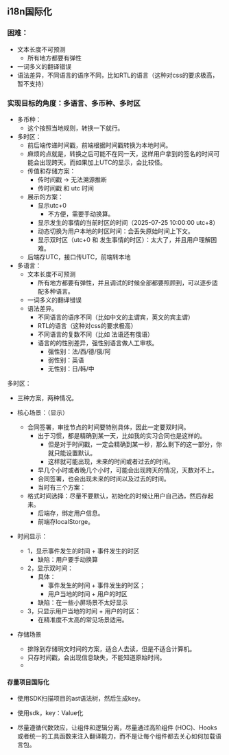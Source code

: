## i18n国际化

### 困难：
- 文本长度不可预测
    - 所有地方都要有弹性
- 一词多义的翻译错误
- 语法差异，不同语言的语序不同，比如RTL的语言（这种对css的要求极高，暂不支持）

### 实现目标的角度：多语言、多币种、多时区
- 多币种：
    - 这个按照当地规则，转换一下就行。
- 多时区：
    - 前后端传递时间戳，前端根据时间戳转换为本地时间。
    - 麻烦的点就是，转换之后可能不在同一天，这样用户拿到的签名的时间可能会出现跨天。而如果加上UTC的显示，会比较怪。
    - 传值和存储方案：
        - 传时间戳 -> 无法溯源推断
        - 传时间戳 和 utc 时间
    - 展示的方案：
        - 显示utc+0
            - 不方便，需要手动换算。
        - 显示发生的事情的当前时区的时间（2025-07-25 10:00:00 utc+8）
        - 动态切换为用户本地的时区时间：会丢失原始时间上下文。
        - 显示双时区（utc+0 和 发生事情的时区）：太大了，并且用户理解困难。
    - 后端存UTC，接口传UTC，前端转本地 
- 多语言：
    - 文本长度不可预测
        - 所有地方都要有弹性，并且调试的时候全部都要照顾到，可以逐步适配多种语言。
    - 一词多义的翻译错误
    - 语法差异。
        - 不同语言的语序不同（比如中文的主谓宾，英文的宾主谓）
        - RTL的语言（这种对css的要求极高）
        - 不同语言的复数不同（比如 法语还有俄语）
        - 语言的的性别差异，强性别语言做人工审核。
            - 强性别：法/西/德/俄/阿
            - 弱性别：英语
            - 无性别：日/韩/中


多时区：

- 三种方案，两种情况。
- 核心场景：（显示）
    - 合同签署，审批节点的时间要特别具体，因此一定要双时间。
        - 出于习惯，都是精确到某一天，比如我的实习合同也是这样的。
            - 但是对于时间戳，一定会精确到某一秒，那么剩下的这一部分，你就只能设置默认。
            - 这样就可能出现，未来的时间或者过去的时间。
        - 早几个小时或者晚几个小时，可能会出现跨天的情况，天数对不上。
        - 合同签署，也会出现未来的时间以及过去的时间。
        - 当时有三个方案：
    - 格式时间选择：尽量不要默认，初始化的时候让用户自己选，然后存起来。
        - 后端存，绑定用户信息。
        - 前端存localStorge。
- 时间显示：
    - 1，显示事件发生的时间 + 事件发生的时区
        - 缺陷：用户要手动换算
    - 2，显示双时间：
        - 具体：
            - 事件发生的时间 + 事件发生的时区；
            - 用户当地的时间 + 用户的时区
        - 缺陷：在一些小屏场景不太好显示
    - 3，只显示用户当地的时间 + 用户的时区：
        - 在精准度不太高的常见场景适用。


- 存储场景
    - 排除到存储明文时间的方案，适合人去读，但是不适合计算机。
    - 只存时间戳，会出现信息缺失，不能知道原始时间。
    - 




#### 存量项目国际化

- 使用SDK扫描项目的ast语法树，然后生成key。

- 使用sdk，key：Value化

- 尽量遵循代数效应，让组件和逻辑分离，尽量通过高阶组件 (HOC)、Hooks 或者统一的工具函数来注入翻译能力，而不是让每个组件都去关心如何加载语言包。



